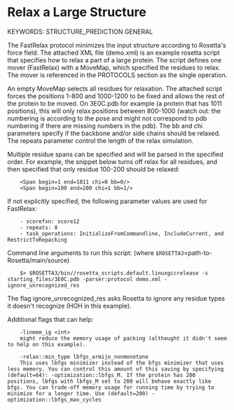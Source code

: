 # Relax a Large Structure

KEYWORDS: STRUCTURE_PREDICTION GENERAL

The FastRelax protocol minimizes the input structure according to Rosetta's force field.
The attached XML file (demo.xml) is an example rosetta script that specifies how to relax a part of a large protein.
The script defines one mover (FastRelax) with a MoveMap, which specified the residues to relax.
The mover is referenced in the PROTOCOLS section as the single operation.

An empty MoveMap selects all residues for relaxation.
The attached script forces the positions 1-800 and 1000-1200 to be fixed and allows the rest of the protein to be moved.
On 3E0C.pdb for example (a protein that has 1011 positions), this will only relax positions between 800-1000 (watch out: the numbering is according to the pose and might not correspond to pdb numbering if there are missing numbers in the pdb).
The bb and chi parameters specify if the backbone and/or side chains should be relaxed.
The repeats parameter control the length of the relax simulation.

Multiple residue spans can be specified and will be parsed in the specified order.
For example, the snippet below turns off relax for all residues, and then specified that only residue 100-200 should be relaxed:

```
	<Span begin=1 end=1011 chi=0 bb=0/>
	<Span begin=100 end=200 chi=1 bb=1/>
```

If not explicitly specified, the following parameter values are used for FastRelax:

```
	- scorefxn: score12
	- repeats: 8
	- task_operations: InitializeFromCommandline, IncludeCurrent, and RestrictToRepacking
```

Command line arguments to run this script: (where `$ROSETTA3`=path-to-Rosetta/main/source)

```
	$> $ROSETTA3/bin//rosetta_scripts.default.linuxgccrelease -s starting_files/3E0C.pdb -parser:protocol demo.xml -ignore_unrecognized_res
```

The flag ignore_unrecognized_res asks Rosetta to ignore any residue types it doesn't recognize (HOH in this example).


Additional flags that can help:

```
	-linmem_ig <int>
	might reduce the memory usage of packing (althought it didn't seem to help on this example). 

	-relax::min_type lbfgs_armijo_nonmonotone
	This uses lbfgs minimizer instead of the bfgs minimizer that uses less memory. You can control this amount of this saving by specifying (default=64): -optimization::lbfgs_M. If the protein has 200 positions, lbfgs with lbfgs_M set to 200 will behave exactly like bfgs. You can trade-off memory usage for running time by trying to minimize for a longer time. Use (default=200) -optimization::lbfgs_max_cycles
```

